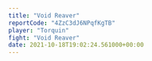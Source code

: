 ```yaml
---
title: "Void Reaver"
reportCode: "4ZzC3dJ6NPqfKgTB"
player: "Torquin"
fight: "Void Reaver"
date: 2021-10-18T19:02:24.561000+00:00
---
```

